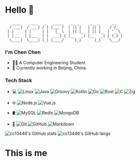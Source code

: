 # Hello 👋
```
   ____    ____   _   _____   _  _     _  _      __   
  / ___|  / ___| / | |___ /  | || |   | || |    / /_  
 | |     | |     | |   |_ \  | || |_  | || |_  | '_ \ 
 | |___  | |___  | |  ___) | |__   _| |__   _| | (_) |
  \____|  \____| |_| |____/     |_|      |_|    \___/                                                    
```
### I'm Chen Chen
- 🧑‍🎓 A Computer Engineering Student. 
- 🌱 Currently working in Beijing, China.

### Tech Stack
- 💻
![Linux](https://img.shields.io/badge/-Linux-333333?style=flat&logo=Linux)
![Java](https://img.shields.io/badge/-Java-333333?style=flat&logo=CoffeeScript)
![Groovy](https://img.shields.io/badge/-Groovy-333333?style=flat&logo=ApacheGroovy)
![Kotlin](https://img.shields.io/badge/-Kotlin-333333?style=flat&logo=Kotlin)
![Go](https://img.shields.io/badge/-Go-333333?style=flat&logo=Go)
![Rust](https://img.shields.io/badge/-Rust-333333?style=flat&logo=Rust)
![C](https://img.shields.io/badge/-C-333333?style=flat&logo=C)
![Zig](https://img.shields.io/badge/-Zig-333333?style=flat&logo=Zig)

- 🌐 
![Node.js](https://img.shields.io/badge/-Node.js-333333?style=flat&logo=node.js)
![Vue.js](https://img.shields.io/badge/-VueJS-333333?style=flat&logo=Vue.js)

- 🛢
![MySQL](https://img.shields.io/badge/-MySQL-333333?style=flat&logo=mysql)
![Redis](https://img.shields.io/badge/-Redis-333333?style=flat&logo=redis)
![MongoDB](https://img.shields.io/badge/-MongoDB-333333?style=flat&logo=mongodb)

- 🔧
![Git](https://img.shields.io/badge/-Git-333333?style=flat&logo=git)
![GitHub](https://img.shields.io/badge/-GitHub-333333?style=flat&logo=github)
![Markdown](https://img.shields.io/badge/-Markdown-333333?style=flat&logo=markdown)

![cc13446's GitHub stats](https://github-readme-stats.vercel.app/api?username=cc13446&show_icons=true&theme=radical)
![cc13446's GitHub langs](https://github-readme-stats.vercel.app/api/top-langs/?username=cc13446&layout=compact&hide_border=true&hide_title=true&theme=radical)

# This is me
